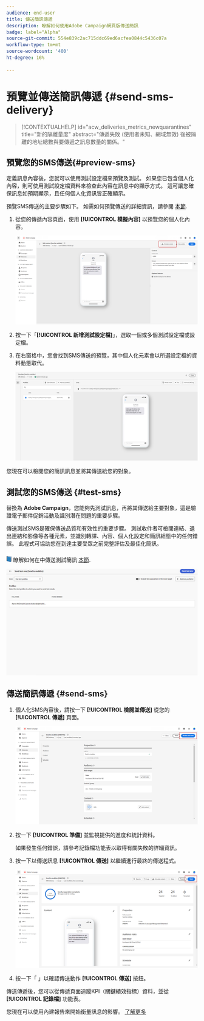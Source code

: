 ```yaml
---
audience: end-user
title: 傳送簡訊傳遞
description: 瞭解如何使用Adobe Campaign網頁版傳送簡訊
badge: label="Alpha"
source-git-commit: 554e839c2ac715ddc69ed6acfea0844c5436c07a
workflow-type: tm+mt
source-wordcount: '400'
ht-degree: 16%

---
```


# 預覽並傳送簡訊傳遞 {#send-sms-delivery}

>[!CONTEXTUALHELP]
>id="acw_deliveries_metrics_newquarantines"
>title="新的隔離量度"
>abstract="傳遞失敗 (使用者未知、網域無效) 後被隔離的地址總數與要傳遞之訊息數量的關係。"

## 預覽您的SMS傳送{#preview-sms}

定義訊息內容後，您就可以使用測試設定檔來預覽及測試。 如果您已包含個人化內容，則可使用測試設定檔資料來檢查此內容在訊息中的顯示方式。 這可讓您確保訊息如預期顯示，且任何個人化資訊皆正確顯示。

預覽SMS傳送的主要步驟如下。 如需如何預覽傳送的詳細資訊，請參閱 [本節](../preview-test/preview-content.md).

1. 從您的傳遞內容頁面，使用 **[!UICONTROL 模擬內容]** 以預覽您的個人化內容。

   ![](assets/sms_send_1.png)

1. 按一下「**[!UICONTROL 新增測試設定檔]**」，選取一個或多個測試設定檔或設定檔。

   <!--
    Once your test profiles are selected, click **[!UICONTROL Select]**.
    ![](assets/sms_send_2.png)
    -->

1. 在右窗格中，您會找到SMS傳送的預覽，其中個人化元素會以所選設定檔的資料動態取代。

   ![](assets/sms_send_3.png)

您現在可以檢閱您的簡訊訊息並將其傳送給您的對象。

## 測試您的SMS傳送 {#test-sms}

替換為 **Adobe Campaign**，您能夠先測試訊息，再將其傳送給主要對象，這是驗證電子郵件促銷活動及識別潛在問題的重要步驟。

傳送測試SMS是確保傳送品質和有效性的重要步驟。 測試收件者可檢閱連結、退出連結和影像等各種元素，並識別轉譯、內容、個人化設定和簡訊組態中的任何錯誤。 此程式可協助您在到達主要受眾之前完整評估及最佳化簡訊。

![](../assets/do-not-localize/book.png) 瞭解如何在中傳送測試簡訊 [本節](../preview-test/test-deliveries.md).

![](assets/sms_send_6.png)

## 傳送簡訊傳遞 {#send-sms}

1. 個人化SMS內容後，請按一下 **[!UICONTROL 檢閱並傳送]** 從您的 **[!UICONTROL 傳遞]** 頁面。

   ![](assets/sms_send_4.png)

1. 按一下 **[!UICONTROL 準備]** 並監視提供的進度和統計資料。

   如果發生任何錯誤，請參考記錄檔功能表以取得有關失敗的詳細資訊。

1. 按一下以傳送訊息 **[!UICONTROL 傳送]** 以繼續進行最終的傳送程式。

   ![](assets/sms_send_5.png)

1. 按一下「 」以確認傳送動作 **[!UICONTROL 傳送]** 按鈕。

傳送傳遞後，您可以從傳遞頁面追蹤KPI（關鍵績效指標）資料，並從 **[!UICONTROL 記錄檔]** 功能表。

您現在可以使用內建報告來開始衡量訊息的影響。 [了解更多](../reporting/sms-report.md)




